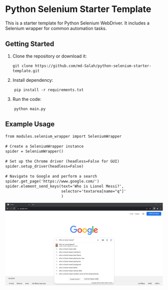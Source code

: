 # Python Selenium Starter Template

This is a starter template for Python Selenium WebDriver. It includes a Selenium wrapper for common automation tasks.

## Getting Started

1. Clone the repository or download it:
   ```
   git clone https://github.com/md-Salah/python-selenium-starter-template.git
   ```
2. Install dependency:

```
    pip install -r requirements.txt
```

3. Run the code:

```
    python main.py
```

## Example Usage

```
from modules.selenium_wrapper import SeleniumWrapper

# Create a SeleniumWrapper instance
spider = SeleniumWrapper()

# Set up the Chrome driver (headless=False for GUI)
spider.setup_driver(headless=False)

# Navigate to Google and perform a search
spider.get_page('https://www.google.com/')
spider.element_send_keys(text='Who is Lionel Messi?',
                         selector='textarea[name="q"]'
                         )

```
<img src="ss/chrome.png">